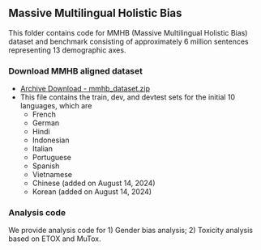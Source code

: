 ## Massive Multilingual Holistic Bias

This folder contains code for MMHB (Massive Multilingual Holistic Bias) dataset and benchmark consisting of approximately 6 million sentences representing 13 demographic axes.


### Download MMHB aligned dataset

- [Archive Download - mmhb_dataset.zip](https://dl.fbaipublicfiles.com/MMHB/mmhb_dataset.zip)
- This file contains the train, dev, and devtest sets for the initial 10 languages, which are  
    * French
    * German
    * Hindi
    * Indonesian
    * Italian
    * Portuguese
    * Spanish
    * Vietnamese
    * Chinese (added on August 14, 2024)
    * Korean (added on August 14, 2024)


### Analysis code

We provide analysis code for 1) Gender bias analysis; 2) Toxicity analysis based on ETOX and MuTox. 
